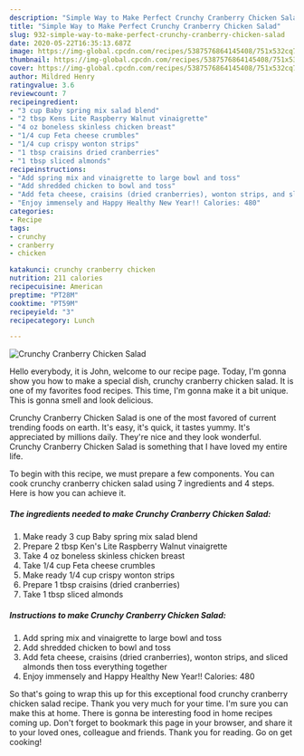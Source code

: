 ```yaml
---
description: "Simple Way to Make Perfect Crunchy Cranberry Chicken Salad"
title: "Simple Way to Make Perfect Crunchy Cranberry Chicken Salad"
slug: 932-simple-way-to-make-perfect-crunchy-cranberry-chicken-salad
date: 2020-05-22T16:35:13.687Z
image: https://img-global.cpcdn.com/recipes/5387576864145408/751x532cq70/crunchy-cranberry-chicken-salad-recipe-main-photo.jpg
thumbnail: https://img-global.cpcdn.com/recipes/5387576864145408/751x532cq70/crunchy-cranberry-chicken-salad-recipe-main-photo.jpg
cover: https://img-global.cpcdn.com/recipes/5387576864145408/751x532cq70/crunchy-cranberry-chicken-salad-recipe-main-photo.jpg
author: Mildred Henry
ratingvalue: 3.6
reviewcount: 7
recipeingredient:
- "3 cup Baby spring mix salad blend"
- "2 tbsp Kens Lite Raspberry Walnut vinaigrette"
- "4 oz boneless skinless chicken breast"
- "1/4 cup Feta cheese crumbles"
- "1/4 cup crispy wonton strips"
- "1 tbsp craisins dried cranberries"
- "1 tbsp sliced almonds"
recipeinstructions:
- "Add spring mix and vinaigrette to large bowl and toss"
- "Add shredded chicken to bowl and toss"
- "Add feta cheese, craisins (dried cranberries), wonton strips, and sliced almonds then toss everything together"
- "Enjoy immensely and Happy Healthy New Year!! Calories: 480"
categories:
- Recipe
tags:
- crunchy
- cranberry
- chicken

katakunci: crunchy cranberry chicken 
nutrition: 211 calories
recipecuisine: American
preptime: "PT28M"
cooktime: "PT59M"
recipeyield: "3"
recipecategory: Lunch

---
```



![Crunchy Cranberry Chicken Salad](https://img-global.cpcdn.com/recipes/5387576864145408/751x532cq70/crunchy-cranberry-chicken-salad-recipe-main-photo.jpg)

Hello everybody, it is John, welcome to our recipe page. Today, I'm gonna show you how to make a special dish, crunchy cranberry chicken salad. It is one of my favorites food recipes. This time, I'm gonna make it a bit unique. This is gonna smell and look delicious.

Crunchy Cranberry Chicken Salad is one of the most favored of current trending foods on earth. It's easy, it's quick, it tastes yummy. It's appreciated by millions daily. They're nice and they look wonderful. Crunchy Cranberry Chicken Salad is something that I have loved my entire life.




To begin with this recipe, we must prepare a few components. You can cook crunchy cranberry chicken salad using 7 ingredients and 4 steps. Here is how you can achieve it.

<!--inarticleads1-->

##### The ingredients needed to make Crunchy Cranberry Chicken Salad:

1. Make ready 3 cup Baby spring mix salad blend
1. Prepare 2 tbsp Ken&#39;s Lite Raspberry Walnut vinaigrette
1. Take 4 oz boneless skinless chicken breast
1. Take 1/4 cup Feta cheese crumbles
1. Make ready 1/4 cup crispy wonton strips
1. Prepare 1 tbsp craisins (dried cranberries)
1. Take 1 tbsp sliced almonds




<!--inarticleads2-->

##### Instructions to make Crunchy Cranberry Chicken Salad:

1. Add spring mix and vinaigrette to large bowl and toss
1. Add shredded chicken to bowl and toss
1. Add feta cheese, craisins (dried cranberries), wonton strips, and sliced almonds then toss everything together
1. Enjoy immensely and Happy Healthy New Year!! Calories: 480




So that's going to wrap this up for this exceptional food crunchy cranberry chicken salad recipe. Thank you very much for your time. I'm sure you can make this at home. There is gonna be interesting food in home recipes coming up. Don't forget to bookmark this page in your browser, and share it to your loved ones, colleague and friends. Thank you for reading. Go on get cooking!
